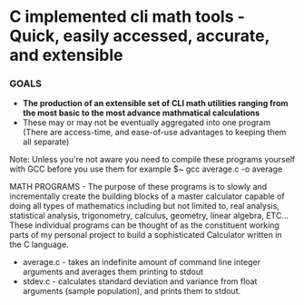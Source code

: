 # C implemented cli math tools - **Quick, easily accessed, accurate, and extensible**

### GOALS
- **The production of an extensible set of CLI math utilities ranging from the most basic to the most advance mathmatical calculations**
- These may or may not be eventually aggregated into one program (There are access-time, and ease-of-use advantages to keeping them all separate)

Note: Unless you're not aware you need to compile these programs yourself with GCC before you use them
for example $~ gcc average.c -o average

MATH PROGRAMS - The purpose of these programs is to slowly and incrementally create the building blocks of a master calculator capable of doing all types of mathematics including but not limited to, real analysis, statistical analysis, trigonometry, calculus, geometry, linear algebra, ETC... These individual programs can be thought of as the constituent working parts of my personal project to build a sophisticated Calculator written in the C language. 

- average.c - takes an indefinite amount of command line integer arguments and averages them printing to stdout
- stdev.c - calculates standard deviation and variance from float arguments (sample population), and prints them to stdout.












